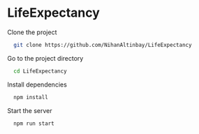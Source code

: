 # LifeExpectancy

Clone the project

```bash
  git clone https://github.com/NihanAltinbay/LifeExpectancy
```
Go to the project directory

```bash
  cd LifeExpectancy
```

Install dependencies

```bash
  npm install
```

Start the server

```bash
  npm run start
```